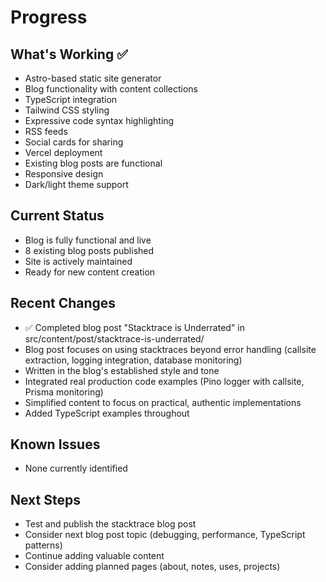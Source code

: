 # Progress

## What's Working ✅

- Astro-based static site generator
- Blog functionality with content collections
- TypeScript integration
- Tailwind CSS styling
- Expressive code syntax highlighting
- RSS feeds
- Social cards for sharing
- Vercel deployment
- Existing blog posts are functional
- Responsive design
- Dark/light theme support

## Current Status

- Blog is fully functional and live
- 8 existing blog posts published
- Site is actively maintained
- Ready for new content creation

## Recent Changes

- ✅ Completed blog post "Stacktrace is Underrated" in src/content/post/stacktrace-is-underrated/
- Blog post focuses on using stacktraces beyond error handling (callsite extraction, logging integration, database monitoring)
- Written in the blog's established style and tone
- Integrated real production code examples (Pino logger with callsite, Prisma monitoring)
- Simplified content to focus on practical, authentic implementations
- Added TypeScript examples throughout

## Known Issues

- None currently identified

## Next Steps

- Test and publish the stacktrace blog post
- Consider next blog post topic (debugging, performance, TypeScript patterns)
- Continue adding valuable content
- Consider adding planned pages (about, notes, uses, projects)
